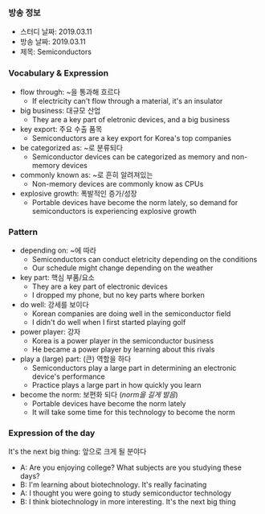 ### 방송 정보
- 스터디 날짜: 2019.03.11
- 방송 날짜: 2019.03.11
- 제목: Semiconductors

### Vocabulary & Expression
- flow through: ~을 통과해 흐르다
   - If electricity can't flow through a material, it's an insulator
- big business: 대규모 산업
   - They are a key part of eletronic devices, and a big business
- key export: 주요 수출 품목
   - Semiconductors are a key export for Korea's top companies
- be categorized as: ~로 분류되다
   - Semiconductor devices can be categorized as memory and non-memory devices
- commonly known as: ~로 흔히 알려져있는
   - Non-memory devices are commonly know as CPUs
- explosive growth: 폭발적인 증가/성장
   - Portable devices have become the norm lately, so demand for semiconductors is experiencing explosive growth

### Pattern 
- depending on: ~에 따라
   - Semiconductors can conduct eletricity depending on the conditions
   - Our schedule might change depending on the weather
- key part: 핵심 부품/요소
   - They are a key part of electronic devices
   - I dropped my phone, but no key parts where borken
- do well: 강세를 보이다
   - Korean companies are doing well in the semiconductor field
   - I didn't do well when I first started playing golf
- power player: 강자
   - Korea is a power player in the semiconductor business
   - He became a power player by learning about this rivals
- play a (large) part: (큰) 역할을 하다
   - Semiconductors play a large part in determining an electronic device's performance
   - Practice plays a large part in how quickly you learn
- become the norm: 보편화 되다 (_norm을 길게 발음_)
   - Portable devices have become the norm lately
   - It will take some time for this technology to become the norm

### Expression of the day 
It's the next big thing: 앞으로 크게 될 분야다

- A: Are you enjoying college? What subjects are you studying these days?
- B: I'm learning about biotechnology. It's really facinating
- A: I thought you were going to study semiconductor technology
- B: I think biotechnology in more interesting. It's the next big thing
